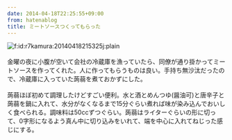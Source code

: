 ```yaml
---
date: 2014-04-18T22:25:55+09:00
from: hatenablog
title: ミートソースつくってもらった
---
```


<div><img class="hatena-fotolife" title="f:id:r7kamura:20140418215325j:plain" src="http://cdn-ak.f.st-hatena.com/images/fotolife/r/r7kamura/20140418/20140418215325.jpg" alt="f:id:r7kamura:20140418215325j:plain" /></div>
<div> </div>
<div>金曜の夜に小腹が空いて会社の冷蔵庫を漁っていたら、同僚が通り掛かってミートソースを作ってくれた。人に作ってもらうものは良い。手持ち無沙汰だったので、冷蔵庫に入っていた蒟蒻を煮ておかずにした。</div>
<div> </div>
<div>蒟蒻ほぼ初めて調理したけどすごい便利。水と酒とめんつゆ(醤油可)と唐辛子と蒟蒻を鍋に入れて、水分がなくなるまで15分ぐらい煮れば味が染み込んでおいしく食べられる。調味料は50ccずつぐらい。蒟蒻はライターぐらいの形に切って、0字形になるよう真ん中に切り込みをいれて、端を中心に入れてねじった感じにする。</div>
